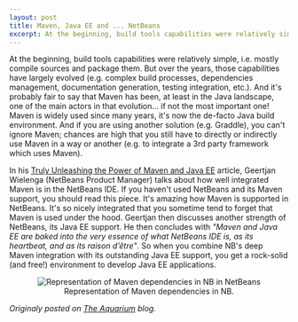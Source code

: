 ```yaml
---
layout: post
title: Maven, Java EE and ... NetBeans
excerpt: At the beginning, build tools capabilities were relatively simple...
---
```


At the beginning, build tools capabilities were relatively simple, i.e. mostly compile sources and package them. But over the years, those capabilities have largely evolved (e.g. complex build processes, dependencies management, documentation generation, testing integration, etc.). And it's probably fair to say that Maven has been, at least in the Java landscape, one of the main actors in that evolution... if not the most important one! Maven is widely used since many years, it's now the de-facto Java build environment. And if you are using another solution (e.g. Graddle), you can't ignore Maven; chances are high that you still have to directly or indirectly use Maven in a way or another (e.g. to integrate a 3rd party framework which uses Maven). 

In his [Truly Unleashing the Power of Maven and Java EE](http://www.javacodegeeks.com/2015/07/truly-unleashing-the-power-of-maven-and-java-ee.html) article, Geertjan Wielenga (NetBeans Product Manager) talks about how well integrated Maven is in the NetBeans IDE. If you haven't used NetBeans and its Maven support, you should read this piece. It's amazing how Maven is supported in NetBeans. It's so nicely integrated that you sometime tend to forget that Maven is used under the hood. Geertjan then discusses another strength of NetBeans, its Java EE support. He then concludes with _"Maven and Java EE are baked into the very essence of what NetBeans IDE is, as its heartbeat, and as its raison d’être"_. So when you combine NB's deep Maven integration with its outstanding Java EE support, you get a rock-solid (and free!) environment to develop Java EE applications.

  
<p align="center">
<img alt="Representation of Maven dependencies in NB in NetBeans" src="http://delabassee.com/images/blog/nbmvndeps.jpg">
Representation of Maven dependencies in NB.
</p>



*Originaly posted on [The Aquarium](https://blogs.oracle.com/theaquarium/maven%2C-java-ee-and-netbeans) blog.*

